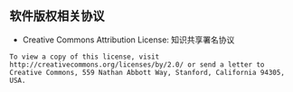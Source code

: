 ## 软件版权相关协议

* Creative Commons Attribution License: 知识共享署名协议
```
To view a copy of this license, visit http://creativecommons.org/licenses/by/2.0/ or send a letter to Creative Commons, 559 Nathan Abbott Way, Stanford, California 94305, USA.
```
